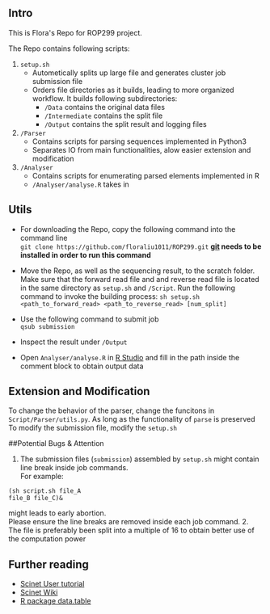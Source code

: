 ## Intro  
This is Flora's Repo for ROP299 project. 
  
The Repo contains following scripts:  

 1. `setup.sh`   
 	 * Autometically splits up large file and generates cluster job submission file  
 	 * Orders file directories as it builds, leading to more organized workflow. It builds following subdirectories:
 	 	* `/Data` contains the original data files
 	 	* `/Intermediate` contains the split file
 	 	* `/Output` contains the split result and logging files
 2. `/Parser`  
	* Contains scripts for parsing sequences implemented in Python3  
	* Separates IO from main functionalities, alow easier extension and modification
 3. `/Analyser`
	* Contains scripts for enumerating parsed elements implemented in R
	* `/Analyser/analyse.R` takes in 

## Utils  
 * For downloading the Repo, copy the following command into the command line  
```git clone https://github.com/floraliu1011/ROP299.git```
 **[git](https://git-scm.com/book/en/v2/Getting-Started-Installing-Git) needs to be installed in order to run this command**  
 
* Move the Repo, as well as the sequencing result, to the scratch folder. Make sure that the forward read file and and reverse read file is located in the same directory as `setup.sh` and `/Script`. Run the following command to invoke the building process:
```sh setup.sh <path_to_forward_read> <path_to_reverse_read> [num_split]```

* Use the following command to submit job  
	```qsub submission```  
	
* Inspect the result under `/Output`  

* Open `Analyser/analyse.R` in [R Studio](https://www.rstudio.com) and fill in the path inside the comment block to obtain output data

## Extension and Modification

To change the behavior of the parser, change the funcitons in `Script/Parser/utils.py`. As long as the functionality of `parse` is preserved  
To modify the submission file, modify the `setup.sh`

 ##Potential Bugs & Attention

1. The submission files (`submission`) assembled by `setup.sh` might contain line break inside job commands.  
For example:  
```
(sh script.sh file_A     
file_B file_C)&
```  
might leads to early abortion.  
Please ensure the line breaks are removed inside each job command.
2. The file is preferably been split into a multiple of 16 to obtain better use of the computation power

## Further reading

* [Scinet User tutorial](https://wiki.scinet.utoronto.ca/wiki/images/5/54/SciNet_Tutorial.pdf)
* [Scinet Wiki](https://wiki.scinet.utoronto.ca/wiki/index.php/SciNet_User_Support_Library)
* [R package data.table](https://cran.r-project.org/web/packages/data.table/vignettes/datatable-intro.html)
